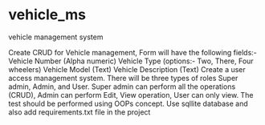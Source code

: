 # vehicle_ms
vehicle management system


Create CRUD for Vehicle management, Form will have the following fields:-
Vehicle Number (Alpha numeric)
Vehicle Type (options:- Two, There, Four wheelers)
Vehicle Model (Text)
Vehicle Description (Text)
Create a user access management system. There will be three types of roles Super admin, Admin, and User. Super admin can perform all the operations (CRUD), Admin can perform Edit, View operation, User can only view.
The test should be performed using OOPs concept.
Use sqllite database and also add requirements.txt file in the project
